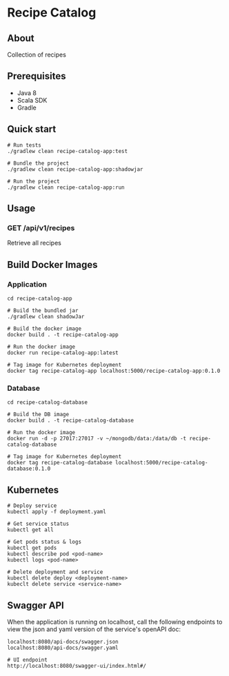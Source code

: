 # Recipe Catalog

## About

Collection of recipes

## Prerequisites

- Java 8
- Scala SDK
- Gradle

## Quick start

```
# Run tests
./gradlew clean recipe-catalog-app:test

# Bundle the project
./gradlew clean recipe-catalog-app:shadowjar

# Run the project
./gradlew clean recipe-catalog-app:run
```

## Usage

### GET /api/v1/recipes
Retrieve all recipes

## Build Docker Images

### Application
```
cd recipe-catalog-app

# Build the bundled jar
./gradlew clean shadowJar

# Build the docker image 
docker build . -t recipe-catalog-app

# Run the docker image
docker run recipe-catalog-app:latest

# Tag image for Kubernetes deployment
docker tag recipe-catalog-app localhost:5000/recipe-catalog-app:0.1.0
```

### Database
```
cd recipe-catalog-database 

# Build the DB image
docker build . -t recipe-catalog-database

# Run the docker image
docker run -d -p 27017:27017 -v ~/mongodb/data:/data/db -t recipe-catalog-database

# Tag image for Kubernetes deployment
docker tag recipe-catalog-database localhost:5000/recipe-catalog-database:0.1.0
```

## Kubernetes

```
# Deploy service
kubectl apply -f deployment.yaml

# Get service status
kubectl get all

# Get pods status & logs
kubectl get pods
kubectl describe pod <pod-name>
kubectl logs <pod-name>

# Delete deployment and service
kubectl delete deploy <deployment-name>
kubeclt delete service <service-name>
```

## Swagger API 
When the application is running on localhost, call the following endpoints to view the json and yaml version of the service's openAPI doc:
 
``` 
localhost:8080/api-docs/swagger.json
localhost:8080/api-docs/swagger.yaml

# UI endpoint
http://localhost:8080/swagger-ui/index.html#/
```
